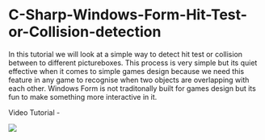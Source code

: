 # C-Sharp-Windows-Form-Hit-Test-or-Collision-detection
In this tutorial we will look at a simple way to detect hit test or collision between to different pictureboxes. This process is very simple but its quiet effective when it comes to simple games design because we need this feature in any game to recognise when two objects are overlapping with each other. Windows Form is not traditonally built for games design but its fun to make something more interactive in it.


Video Tutorial - 

[![](http://img.youtube.com/vi/sCmybR1e_Vo/0.jpg)](http://www.youtube.com/watch?v=sCmybR1e_Vo "MOO ICT C sharp hit test collision detection tutorial")
